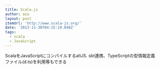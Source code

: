```yaml
---
title: Scala.js
author: azu
layout: post
itemUrl: 'http://www.scala-js.org/'
date: '2013-11-30T04:15:19.048Z'
tags:
  - scala
  - JavaScript
---
```

ScalaをJavaScriptにコンパイルするaltJS.
sbt連携、TypeScriptの型情報定義ファイル(d.ts)を利用等もできる
